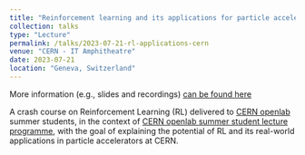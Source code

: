 ```yaml
---
title: "Reinforcement learning and its applications for particle accelerators at CERN"
collection: talks
type: "Lecture"
permalink: /talks/2023-07-21-rl-applications-cern
venue: "CERN - IT Amphitheatre"
date: 2023-07-21
location: "Geneva, Switzerland"
---
```


More information (e.g., slides and recordings) [can be found here](https://indico.cern.ch/event/1293862/)

A crash course on Reinforcement Learning (RL) delivered to [CERN openlab](https://openlab.cern/) summer students,
in the context of [CERN openlab summer student lecture programme](https://indico.cern.ch/category/16988/),
with the goal of explaining the potential of RL and its real-world applications in particle accelerators at CERN.   
